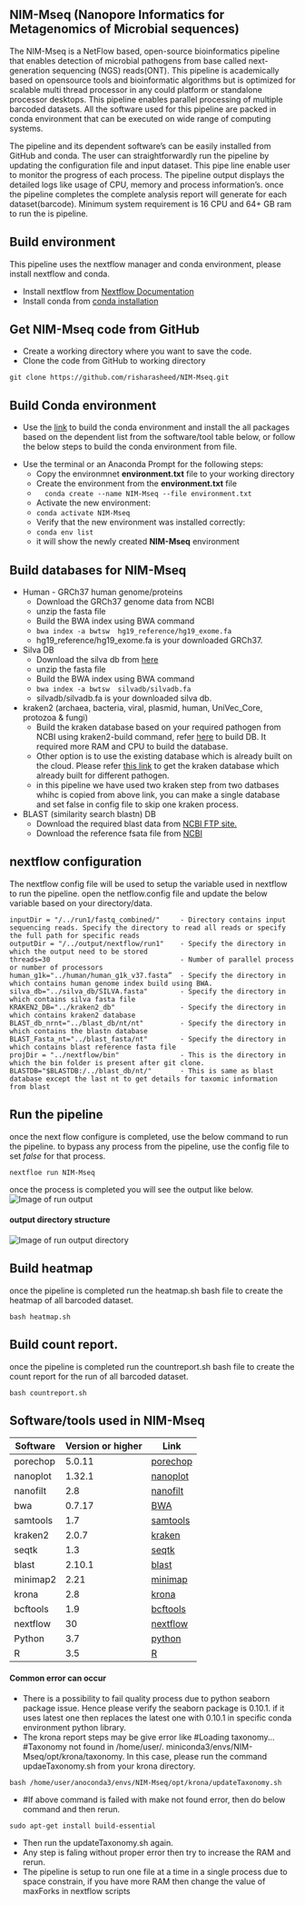 ## NIM-Mseq (Nanopore Informatics for Metagenomics of Microbial sequences)
The NIM-Mseq is a NetFlow based, open-source bioinformatics pipeline that enables detection of microbial pathogens from base called next-generation sequencing (NGS) reads(ONT). This pipeline is academically based on opensource tools and bioinformatic algorithms but is optimized for scalable multi thread processor in any could platform or standalone processor desktops. This pipeline enables parallel processing of multiple barcoded datasets. All the software used for this pipeline are packed in conda environment that can be executed on wide range of computing systems. 

The pipeline and its dependent software’s can be easily installed from GitHub and conda. The user can straightforwardly run the pipeline by updating the configuration file and input dataset. This pipe line enable user to monitor the progress of each process. The pipeline output displays the detailed logs like usage of CPU, memory and process information’s.  once the pipeline completes the complete analysis report will generate for each dataset(barcode). Minimum system requirement is 16 CPU and 64+ GB ram to run the is pipeline. 
 
## Build environment 

This pipeline uses the nextflow manager and conda environment, please install nextflow and conda.
* Install nextflow from [Nextflow Documentation](https://www.nextflow.io/docs/latest/getstarted.html)
* Install conda from [conda installation](https://docs.conda.io/projects/conda/en/latest/user-guide/install/index.html)
## Get NIM-Mseq code from GitHub
* Create a working directory where you want to save the code.
* Clone the code from GitHub to working directory
 ```
git clone https://github.com/risharasheed/NIM-Mseq.git
```

## Build Conda environment 
* Use the [link](https://conda.io/projects/conda/en/latest/user-guide/tasks/manage-environments.html#creating-an-environment-from-an-environment-yml-file) to build the conda environment and install the all packages based on the dependent list from the software/tool table below, or follow the below steps to build the conda environment from file.  
- Use the terminal or an Anaconda Prompt for the following steps:
     - Copy the environmnet **environment.txt**  file to your working directory
     - Create the environment from the **environment.txt** file
     -  ```   conda create --name NIM-Mseq --file environment.txt   ```
     -  Activate the new environment: 
     -  ``` conda activate NIM-Mseq ```
     -  Verify that the new environment was installed correctly:  
     -  ``` conda env list  ``` 
     -   it will show the newly created **NIM-Mseq** environment 
## Build databases for NIM-Mseq
* Human - GRCh37 human genome/proteins 
     * Download the GRCh37 genome data from NCBI
     * unzip the fasta file
     * Build the BWA index using BWA command 
     * ``` bwa index -a bwtsw  hg19_reference/hg19_exome.fa  ```   
     * hg19_reference/hg19_exome.fa  is your downloaded GRCh37.
* Silva DB
     * Download the silva db from [here](https://www.arb-silva.de/download/arb-files/)
     * unzip the fasta file
     * Build the BWA index using BWA command
     *  ``` bwa index -a bwtsw  silvadb/silvadb.fa   ``` 
     * silvadb/silvadb.fa  is your downloaded silva db.      
* kraken2 (archaea, bacteria, viral, plasmid, human, UniVec_Core, protozoa & fungi)
     * Build the kraken database based on your required pathogen from NCBI using kraken2-build command, refer [here](https://github.com/DerrickWood/kraken2/blob/master/docs/MANUAL.markdown) to build DB. It required more RAM and CPU to build the database.
     * Other option is to use the existing database which is already built on the cloud. Please refer [this link](https://benlangmead.github.io/aws-indexes/k2) to get the kraken database which already built for different pathogen.
     * in this pipeline we have used two kraken step from two datbases whihc is copied from above link, you can make a single database and set false in config file to skip  one kraken process.
* BLAST (similarity search blastn) DB
     * Download the required blast data from [NCBI FTP site.](https://ftp.ncbi.nlm.nih.gov/blast/db/)
     * Download the reference fsata file from [NCBI](https://ftp.ncbi.nlm.nih.gov/blast/db/FASTA/)
## nextflow configuration
The nextflow config file will be used to setup the variable used in nextflow to run the pipeline.
open the netflow.config file and update the below variable based on your directory/data.
```
inputDir = "/../run1/fastq_combined/"     - Directory contains input sequencing reads. Specify the directory to read all reads or specify the full path for specific reads   
outputDir = "/../output/nextflow/run1"    - Specify the directory in which the output need to be stored
threads=30                                - Number of parallel process or number of processors
human_g1k="../human/human_g1k_v37.fasta”  - Specify the directory in which contains human genome index build using BWA.
silva_db="../silva_db/SILVA.fasta"        - Specify the directory in which contains silva fasta file 
KRAKEN2_DB="../kraken2_db"                - Specify the directory in which contains kraken2 database
BLAST_db_nrnt="../blast_db/nt/nt"         - Specify the directory in which contains the blastn database
BLAST_Fasta_nt="../blast_fasta/nt"        - Specify the directory in which contains blast reference fasta file
projDir = "../nextflow/bin"               - This is the directory in which the bin folder is present after git clone.
BLASTDB="$BLASTDB:/../blast_db/nt/"       - This is same as blast database except the last nt to get details for taxomic information from blast
```
## Run the pipeline
once the next flow configure is completed, use the below command to run the pipeline. to bypass any process from the pipeline, use the config file to set *false* for that process.
```
nextfloe run NIM-Mseq
```
once the process is completed you will see the output like below.
![Image of run output](https://github.com/rishaashraf/hello-wold/blob/main/run4%20completed.png)

#### output directory structure 
![Image of run output directory](https://github.com/risharasheed/hello-wold/blob/main/Folder_structure.png)

## Build heatmap
once the pipeline is completed run the heatmap.sh bash file to create the heatmap of all barcoded dataset.
```
bash heatmap.sh
```
## Build count report.
once the pipeline is completed run the countreport.sh bash file to create the count report for the run of all barcoded dataset.
```
bash countreport.sh
```
## Software/tools used in NIM-Mseq
|Software	|Version or higher	|Link
|---------|  ------|----
|porechop	|5.0.11	|[porechop](https://github.com/rrwick/Porechop)
|nanoplot	|1.32.1	|[nanoplot](https://github.com/wdecoster/NanoPlot)
|nanofilt	|2.8	|[nanofilt](https://github.com/wdecoster/nanofilt)
|bwa	|0.7.17	|[BWA](https://github.com/lh3/bwa)
|samtools	|1.7	|[samtools](http://www.htslib.org/)
|kraken2	|2.0.7	|[kraken](https://github.com/DerrickWood/kraken2)
|seqtk	|1.3	|[seqtk](https://github.com/lh3/seqtk)
|blast	|2.10.1	|[blast](https://blast.ncbi.nlm.nih.gov/Blast.cgi)
|minimap2	|2.21	|[minimap](https://github.com/lh3/minimap2)
|krona	|2.8	|[krona](https://github.com/marbl/Krona/wiki)
|bcftools|	1.9	|[bcftools](http://samtools.github.io/bcftools/bcftools.html)
|nextflow	|30	|[nextflow](https://www.nextflow.io/docs/latest/getstarted.html)
|Python	|3.7	|[python](https://www.python.org/)
|R	|3.5	|[R](https://www.r-project.org/)


#### Common error can occur  
 * There is a possibility to fail quality process due to python seaborn package issue. Hence please verify the seaborn package is 0.10.1. if it uses latest one then replaces  the latest one with 0.10.1 in specific conda environment python library.
 * The krona report steps may be give error like #Loading taxonomy...  #Taxonomy not found in /home/user/. miniconda3/envs/NIM-Mseq/opt/krona/taxonomy.  In this case, please  run the command updaeTaxonomy.sh   from your krona directory. 
```
bash /home/user/anoconda3/envs/NIM-Mseq/opt/krona/updateTaxonomy.sh  
```
* #If above command is failed with make not found error, then do below command and then rerun.
```|
sudo apt-get install build-essential
```
* Then run the updateTaxonomy.sh again.
* Any step is faling without proper error then try to increase the RAM and rerun. 
* The pipeline is setup to run one file at a time in a single process due to space constrain, if you have more RAM then change the value of maxForks in nextflow scripts  





